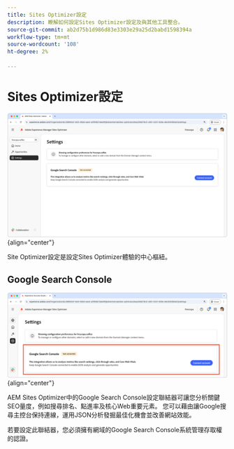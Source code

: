 ```yaml
---
title: Sites Optimizer設定
description: 瞭解如何設定Sites Optimizer設定及與其他工具整合。
source-git-commit: ab2d75b1d986d83e3303e29a25d2babd1598394a
workflow-type: tm+mt
source-wordcount: '108'
ht-degree: 2%

---
```



# Sites Optimizer設定

![Sites Optimizer設定](./assets/settings/hero.png){align="center"}

Site Optimizer設定是設定Sites Optimizer體驗的中心樞紐。

## Google Search Console

![適用於Google Search Console的Site Optimizer設定](./assets/settings/google-search-console.png){align="center"}

AEM Sites Optimizer中的Google Search Console設定聯結器可讓您分析關鍵SEO量度，例如搜尋排名、點進率及核心Web重要元素。 您可以藉由讓Google搜尋主控台保持連線，運用JSON分析發掘最佳化機會並改善網站效能。

若要設定此聯結器，您必須擁有網域的Google Search Console系統管理存取權的認證。
